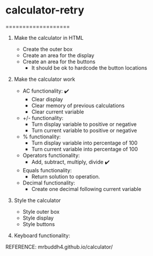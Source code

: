 # calculator-retry
===================
1. Make the calculator in HTML
    * Create the outer box
    * Create an area for the display
    * Create an area for the buttons
        - It should be ok to hardcode the button locations

2. Make the calculator work
    * AC functionality: :heavy_check_mark:
        - Clear display 
        - Clear memory of previous calculations
        - Clear current variable
    * +/- functionality:
        - Turn display variable to positive or negative
        - Turn current variable to positive or negative
    * % functionality: 
        - Turn display variable into percentage of 100
        - Turn current variable into percentage of 100
    * Operators functionality:
        - Add, subtract, multiply, divide :heavy_check_mark:
    * Equals functionality:
        - Return solution to operation.
    * Decimal functionality:
        - Create one decimal following current variable

3. Style the calculator
    * Style outer box
    * Style display
    * Style buttons

4. Keyboard functionality:

REFERENCE: mrbuddh4.github.io/calculator/